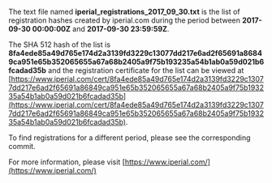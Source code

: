 The text file named **iperial_registrations_2017_09_30.txt** is the list of registration hashes created by iperial.com during the period between **2017-09-30 00:00:00Z** and **2017-09-30 23:59:59Z**.

The SHA 512 hash of the list is **8fa4ede85a49d765e174d2a3139fd3229c13077dd217e6ad2f65691a86849ca951e65b352065655a67a68b2405a9f75b193235a54b1ab0a59d021b6fcadad35b** and the registration certificate for the list can be viewed at [https://www.iperial.com/cert/8fa4ede85a49d765e174d2a3139fd3229c13077dd217e6ad2f65691a86849ca951e65b352065655a67a68b2405a9f75b193235a54b1ab0a59d021b6fcadad35b](https://www.iperial.com/cert/8fa4ede85a49d765e174d2a3139fd3229c13077dd217e6ad2f65691a86849ca951e65b352065655a67a68b2405a9f75b193235a54b1ab0a59d021b6fcadad35b).

To find registrations for a different period, please see the corresponding commit.

For more information, please visit [https://www.iperial.com/](https://www.iperial.com/)
